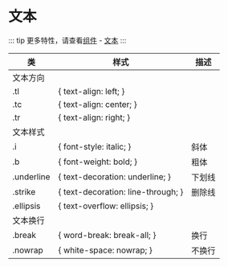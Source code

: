 # 文本

::: tip
更多特性，请查看[组件](/components/) - [文本](/components/text.md)
:::

|类|样式|描述|
|----|----|----|
|文本方向||
|.tl|{ text-align: left; } |
|.tc|{ text-align: center; } |
|.tr|{ text-align: right; } |
|文本样式||
|.i|{ font-style: italic; }|斜体|
|.b|{ font-weight: bold; }|粗体|
|.underline|{ text-decoration: underline; }|下划线|
|.strike|{ text-decoration: line-through; }|删除线|
|.ellipsis|{ text-overflow: ellipsis; }||
|文本换行||
|.break|{ word-break: break-all; }|换行|
|.nowrap|{ white-space: nowrap; }|不换行|
